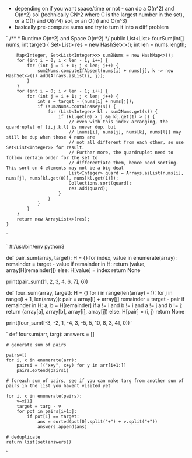 
- depending on if you want space/time or not - can do a O(n^2) and O(n^2) sol (technically CN^2 where C is the largest number in the set), or a O(1) and O(n^4) sol, or an O(n) and O(n^3) 
- basically pre-compute sums and try to turn it into a diff problem

`
    /**
     * Runtime O(n^2) and Space O(n^2)
     */
    public List<List<Integer>> fourSum(int[] nums, int target) {
        Set<List<Integer>> res = new HashSet<>();
        int len = nums.length;
        
        Map<Integer, Set<List<Integer>>> sum2Nums = new HashMap<>();
        for (int i = 0; i < len - 1; i++) {
            for (int j = i + 1; j < len; j++) {
                sum2Nums.computeIfAbsent(nums[i] + nums[j], k -> new HashSet<>()).add(Arrays.asList(i, j));
            }
        }
        for (int i = 0; i < len - 1; i++) {
            for (int j = i + 1; j < len; j++) {
                int s = target - (nums[i] + nums[j]);
                if (sum2Nums.containsKey(s)) {
                    for (List<Integer> kl : sum2Nums.get(s)) {
                        if (kl.get(0) > j && kl.get(1) > j) {
                            // even with this index arranging, the quardruplet of [i,j,k,l] is never dup, but 
                            // [nums[i], nums[j], nums[k], nums[l]] may still be dup when those 4 nums are
                            // not all different from each other, so use Set<List<Integer>> for result.
                            // Further more, the quardruplet need to follow certain order for the set to
                            // differentiate them, hence need sorting. This sort on 4 elements may not be a big deal
                            List<Integer> quard = Arrays.asList(nums[i], nums[j], nums[kl.get(0)], nums[kl.get(1)]);
                            Collections.sort(quard);
                            res.add(quard);
                        }
                    }
                }
            }
        }
        return new ArrayList<>(res);
    }
`

`
#!/usr/bin/env python3

def pair_sum(array, target):
    H = {}
    for index, value in enumerate(array):
        remainder = target - value
        if remainder in H:
            return (value, array[H[remainder]])
        else:
            H[value] = index
    return None

print(pair_sum([1, 2, 3, 4, 6, 7], 6))

def four_sum(array, target):
    H = {}
    for i in range(len(array) - 1):
        for j in range(i + 1, len(array)):
            pair = array[i] + array[j]
            remainder = target - pair
            if remainder in H:
                a, b = H[remainder]
                if a != i and b != i and a != j and b != j:
                    return (array[a], array[b], array[i], array[j])
            else:
                H[pair] = (i, j)
    return None

print(four_sum([-3, -2, 1, -4, 3, -5, 5, 10, 8, 3, 4], 0))
`

`
def foursum(arr, targ):
    answers = []

    # generate sum of pairs

    pairs=[]
    for i, x in enumerate(arr):
        pairsi = [("x+y", x+y) for y in arr[i+1:]]
        pairs.extend(pairsi)
    
    # foreach sum of pairs, see if you can make targ from another sum of pairs in the list you havent visited yet

    for i, x in enumerate(pairs):
        v=x[1]
        target = targ - v
        for pot in pairs[i+1:]:
            if pot[1] == target:
                ans = sorted(pot[0].split("+") + v.split("+"))
                answers.append(ans)
    
    # deduplicate
    return list(set(answers))
`